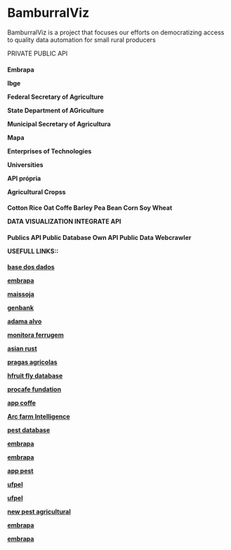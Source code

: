 # BamburralViz
BamburralViz is a project that focuses our efforts on democratizing access to quality data automation for small rural producers

PRIVATE PUBLIC API<h4>

**Embrapa**

**Ibge**

**Federal Secretary of Agriculture**

**State Department of AGriculture**

**Municipal Secretary of Agricultura**

**Mapa**

**Enterprises of Technologies**

**Universities** 

**API própria**

**Agricultural Cropss**<h4>

Cotton
Rice
Oat
Coffe
Barley
Pea
Bean
Corn
Soy
Wheat

**DATA VISUALIZATION INTEGRATE API**<h4>

Publics API
Public Database
Own API
Public Data Webcrawler


USEFULL LINKS::<h4> 

[base dos dados](https://basedosdados.org/dataset/agrofit?external_link=Pesquisar+e+Baixar)

[embrapa](https://www.digipathos-rep.cnptia.embrapa.br/)

[maissoja](https://maissoja.com.br/tamanho-de-amostra-de-insetos-praga-base-para-o-mip/)

[genbank](https://www.ncbi.nlm.nih.gov/genbank/)

[adama alvo](https://www.adama.com/brasil/pt/adama-alvo)

[monitora ferrugem](https://www.agricultura.rs.gov.br/monitora-ferrugem-rs)

[asian rust](http://www.indea.mt.gov.br/-/19229008-site-do-indea-disponibiliza-mapa-da-dispersao-da-ferrugem-asiatica)

[pragas agricolas](http://www.cenarioagro.com.br/identificadas-tres-novas-pragas-agricolas/)

[hfruit fly database](https://consepa.org.br/ib-desenvolve-banco-de-dados-online-sobre-mosca-das-frutas-em-sao-paulo/)

[procafe fundation](https://www.fundacaoprocafe.com.br/boletins-de-avisos-fitossanitarios)

[app coffe](http://www.asbraer.org.br/index.php/rede-de-noticias/item/3649-aplicativo-ajuda-agricultores-a-identificar-pragas-na-lavoura)

[Arc farm Intelligence](https://agevolution.canalrural.com.br/plataforma-para-previsao-de-pressao-de-pragas-chega-ao-brasil/)

[pest database](https://www.embrapa.br/busca-de-publicacoes/-/publicacao/188973/banco-de-dados-de-insetos-pragas)

[embrapa](https://www.infoteca.cnptia.embrapa.br/)

[embrapa](https://ainfo.cnptia.embrapa.br/digital/bitstream/CENARGEN/28780/1/tales2006.pdf)

[app pest](https://www.comprerural.com/app-traz-alertas-sobre-pragas-na-lavoura-do-oeste-baiano/)

[ufpel](https://institucional.ufpel.edu.br/projetos/id/u2738)

[ufpel](https://institucional.ufpel.edu.br/projetos/id/u2738)

[new pest agricultural](https://dddrincampinas.com.br/noticias/3-novas-pragas-agricolas-que-voce-deve-ficar-de-olho/)

[embrapa](https://www.agroapi.cnptia.embrapa.br/store/site/pages/list-apis.jag)

[embrapa](https://www.agroapi.cnptia.embrapa.br/store/apis/info?name=Bioinsumos&version=v1&provider=agroapi)


